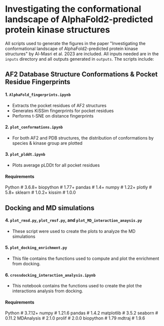 # Investigating the conformational landscape of AlphaFold2-predicted protein kinase structures

All scripts used to generate the figures in the paper "Investigating the conformational landscape of AlphaFold2-predicted protein kinase structures" by Al-Masri et al. 2023 are included. All inputs needed are in the `inputs` directory and all outputs generated in `outputs`. The scripts include:

## AF2 Database Structure Conformations & Pocket Residue Fingerprints

#### 1. `AlphaFold_fingerprints.ipynb`
* Extracts the pocket residues of AF2 structures
* Generates KiSSim fingerprints for pocket residues
* Performs t-SNE on distance fingerprints

#### 2. `plot_conformations.ipynb`
* For both AF2 and PDB structures, the distribution of conformations by species & kinase group are plotted

#### 3. `plot_plddt.ipynb`
*  Plots average pLDDt for all pocket residues

#### Requirements 

  Python          # 3.6.8+
    biopython     # 1.77+
    pandas        # 1.4+
    numpy         # 1.22+
    plotly        # 5.8+
    sklearn       # 1.0.2+
    kissim        # 1.0.0

## Docking and MD simulations
#### 4. `plot_rmsd.py`, `plot_rmsf.py`, and `plot_MD_interaction_anaysis.py`
*  These script were used to create the plots to analyze the MD simulations

#### 5. `plot_docking_enrichment.py`
*  This file contains the functions used to compute and plot the enrichment from docking.

#### 6. `crossdocking_interaction_analysis.ipynb`
*  This notebook contains the functions used to create the plot the interactions analysis from docking. 

#### Requirements 

  Python          # 3.7.12+
    numpy         # 1.21.6
    pandas        # 1.4.2
    matplotlib    # 3.5.2
    seaborn       # 0.11.2
    MDAnalysis    # 2.1.0
    prolif        # 2.0.0
    biopython     # 1.79
    mdtraj        # 1.9.6

